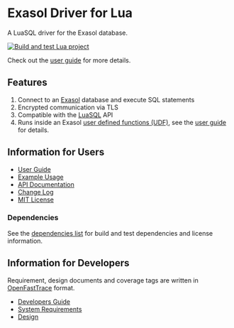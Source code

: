 # Exasol Driver for Lua

A LuaSQL driver for the Exasol database.

[![Build and test Lua project](https://github.com/exasol/exasol-driver-lua/actions/workflows/build.yml/badge.svg)](https://github.com/exasol/exasol-driver-lua/actions/workflows/build.yml)

Check out the [user guide](doc/user_guide/user_guide.md) for more details.

## Features

1. Connect to an [Exasol](https://www.exasol.com/) database and execute SQL statements
1. Encrypted communication via TLS
1. Compatible with the [LuaSQL](https://keplerproject.github.io/luasql/) API
1. Runs inside an Exasol [user defined functions (UDF)](https://docs.exasol.com/db/latest/database_concepts/udf_scripts.htm), see the [user guide](./doc/user_guide/user_guide.md#using-exasol-driver-lua-in-an-exasol-udf) for details.

## Information for Users

* [User Guide](doc/user_guide/user_guide.md)
* [Example Usage](doc/user_guide/examples.lua)
* [API Documentation](https://exasol.github.io/exasol-driver-lua/api/)
* [Change Log](doc/changes/changelog.md)
* [MIT License](LICENSE)

### Dependencies

See the [dependencies list](dependencies.md) for build and test dependencies and license information.

## Information for Developers

Requirement, design documents and coverage tags are written in [OpenFastTrace](https://github.com/itsallcode/openfasttrace) format.

* [Developers Guide](doc/developer_guide/developer_guide.md)
* [System Requirements](doc/system_requirements.md)
* [Design](doc/design.md)
